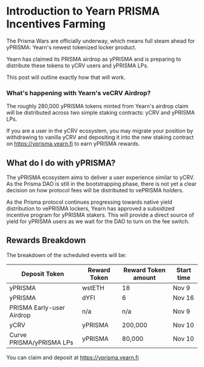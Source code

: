 # Introduction to Yearn PRISMA Incentives Farming

The Prisma Wars are officially underway, which means full steam ahead for yPRISMA: Yearn's newest tokenized locker product.

Yearn has claimed its PRISMA airdrop as yPRISMA and is preparing to distribute these tokens to yCRV users and yPRISMA LPs. 

This post will outline exactly how that will work.

### What's happening with Yearn's veCRV Airdrop?

The roughly 280,000 yPRISMA tokens minted from Yearn's airdrop claim will be distributed across two simple staking contracts: yCRV and yPRISMA LPs.

If you are a user in the yCRV ecosystem, you may migrate your position by withdrawing to vanilla yCRV and depositing it into the new staking contract on https://yprisma.yearn.fi to earn yPRISMA rewards.

## What do I do with yPRISMA?

The yPRISMA ecosystem aims to deliver a user experience similar to yCRV. As the Prisma DAO is still in the bootstrapping phase, there is not yet a clear decision on how protocol fees will be distributed to vePRISMA holders.

As the Prisma protocol continues progressing towards native yield distribution to vePRISMA lockers, Yearn has approved a subsidized incentive program for yPRISMA stakers. This will provide a direct source of yield for yPRISMA users as we wait for the DAO to turn on the fee switch.

## Rewards Breakdown

The breakdown of the scheduled events will be:

| Deposit Token             | Reward Token | Reward Token amount | Start time            |
| ------------------------- | ------------ | ------------------- |-----------------------|
| yPRISMA                   | wstETH       | 18                  | Nov 9                |
| yPRISMA                   | dYFI         | 6                   | Nov 16               |
| PRISMA Early-user Airdrop | n/a          | n/a                 | Nov 9                |
| yCRV                      | yPRISMA      | 200,000             | Nov 10               |
| Curve PRISMA/yPRISMA LPs  | yPRISMA      | 80,000              | Nov 10               |

You can claim and deposit at https://yprisma.yearn.fi
